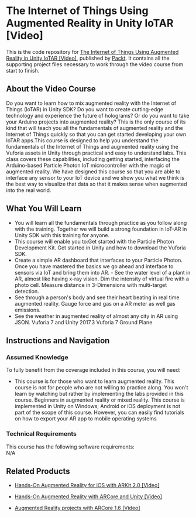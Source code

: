 


# The Internet of Things Using Augmented Reality in Unity IoTAR [Video]
This is the code repository for [The Internet of Things Using Augmented Reality in Unity IoTAR [Video]](https://www.packtpub.com/application-development/internet-things-using-augmented-reality-unity-iotar-video), published by [Packt](https://www.packtpub.com/?utm_source=github). It contains all the supporting project files necessary to work through the video course from start to finish.
## About the Video Course
Do you want to learn how to mix augmented reality with the Internet of Things (IoTAR) in Unity SDK? Do you want to create cutting-edge technology and experience the future of holograms? Or do you want to take your Arduino projects into augmented reality? This is the only course of its kind that will teach you all the fundamentals of augmented reality and the Internet of Things quickly so that you can get started developing your own IoTAR apps.This course is designed to help you understand the fundamentals of the Internet of Things and augmented reality using the Vuforia assets in Unity through practical and easy to understand labs. This class covers these capabilities, including getting started, interfacing the Arduino-based Particle Photon IoT microcontroller with the magic of augmented reality. We have designed this course so that you are able to interface any sensor to your IoT device and we show you what we think is the best way to visualize that data so that it makes sense when augmented into the real world.

<H2>What You Will Learn</H2>
<DIV class=book-info-will-learn-text>
<UL>
<LI> You will learn all the fundamentals through practice as you follow along with the training. Together we will build a strong foundation in IoT-AR in Unity SDK with this training for anyone. </LI>
<LI> This course will enable you to:Get started with the Particle Photon Development Kit. Get started in Unity and how to download the Vuforia SDK. </LI>
<LI> Create a simple AR dashboard that interfaces to your Particle Photon. Once you have mastered the basics we go ahead and interface to sensors via IoT and bring them into AR. - See the water level of a plant in AR, almost like having x-ray vision. Dim the intensity of virtual fire with a photo cell. Measure distance in 3-Dimensions with multi-target detection.</LI>
<LI> See through a person's body and see their heart beating in real time augmented reality. Gauge force and gas on a AR meter as well gas emissions.</LI>
<LI> See the weather in augmented reality of almost any city in AR using JSON. Vuforia 7 and Unity 2017.3 Vuforia 7 Ground Plane</LI>
</UL></DIV>

## Instructions and Navigation
### Assumed Knowledge
To fully benefit from the coverage included in this course, you will need:<br/>
<DIV class=book-info-will-learn-text>
<UL>
<LI> This course is for those who want to learn augmented reality. This course is not for people who are not willing to practice along. You won't learn by watching but rather by implementing the labs provided in this course. Beginners in augmented reality or mixed reality. This course is implemented in Unity on Windows; Android or iOS deployment is not part of the scope of this course. However, you can easily find tutorials on how to export your AR app to mobile operating systems</LI>
</UL>
<DIV>

### Technical Requirements
This course has the following software requirements:<br/>
N/A

## Related Products
* [Hands-On Augmented Reality for iOS with ARKit 2.0 [Video]](https://www.packtpub.com/application-development/hands-augmented-reality-ios-arkit-20-video)

* [Hands-On Augmented Reality with ARCore and Unity [Video]](https://www.packtpub.com/application-development/hands-augmented-reality-arcore-and-unity-video)

* [Augmented Reality projects with ARCore 1.6 [Video]](https://www.packtpub.com/application-development/augmented-reality-projects-arcore-16-video)
